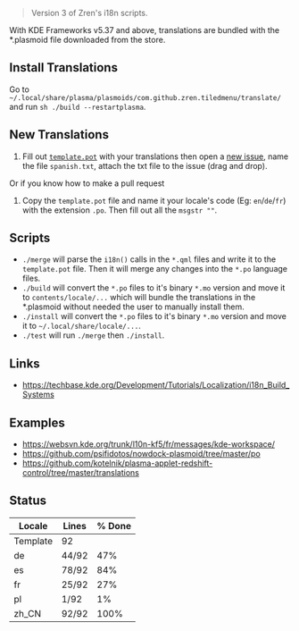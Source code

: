 > Version 3 of Zren's i18n scripts.

With KDE Frameworks v5.37 and above, translations are bundled with the *.plasmoid file downloaded from the store.

## Install Translations

Go to `~/.local/share/plasma/plasmoids/com.github.zren.tiledmenu/translate/` and run `sh ./build --restartplasma`.

## New Translations

1. Fill out [`template.pot`](template.pot) with your translations then open a [new issue](https://github.com/Zren/plasma-applet-tiledmenu/issues/new), name the file `spanish.txt`, attach the txt file to the issue (drag and drop).

Or if you know how to make a pull request

1. Copy the `template.pot` file and name it your locale's code (Eg: `en`/`de`/`fr`) with the extension `.po`. Then fill out all the `msgstr ""`.

## Scripts

* `./merge` will parse the `i18n()` calls in the `*.qml` files and write it to the `template.pot` file. Then it will merge any changes into the `*.po` language files.
* `./build` will convert the `*.po` files to it's binary `*.mo` version and move it to `contents/locale/...` which will bundle the translations in the *.plasmoid without needed the user to manually install them.
* `./install` will convert the `*.po` files to it's binary `*.mo` version and move it to `~/.local/share/locale/...`.
* `./test` will run `./merge` then `./install`.

## Links

* https://techbase.kde.org/Development/Tutorials/Localization/i18n_Build_Systems

## Examples

* https://websvn.kde.org/trunk/l10n-kf5/fr/messages/kde-workspace/
* https://github.com/psifidotos/nowdock-plasmoid/tree/master/po
* https://github.com/kotelnik/plasma-applet-redshift-control/tree/master/translations

## Status
|Locale | Lines | % Done|
|-------|-------|-------|
|Template	|92	|	|
|de	|44/92	|47%	|
|es	|78/92	|84%	|
|fr	|25/92	|27%	|
|pl	|1/92	|1%	|
|zh_CN	|92/92	|100%	|
